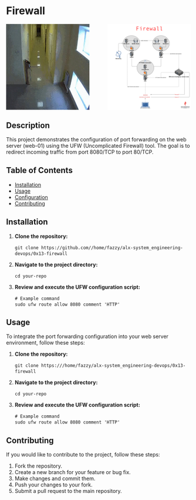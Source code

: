 # Firewall

<div style="display: flex; justify-content: space-between;">
<img src="holbertonschool-firewall.gif" alt="Port 80" style="width: 45%;">
<img src="V1HjQ1Y.png" alt="Port 8080" style="width: 45%;">
</div>

## Description

This project demonstrates the configuration of port forwarding on the web server (web-01) using the UFW (Uncomplicated Firewall) tool. The goal is to redirect incoming traffic from port 8080/TCP to port 80/TCP.

## Table of Contents

- [Installation](#installation)
- [Usage](#usage)
- [Configuration](#configuration)
- [Contributing](#contributing)

## Installation

1. **Clone the repository:**

   ```
   git clone https://github.com//home/fazzy/alx-system_engineering-devops/0x13-firewall
    ```

2. **Navigate to the project directory:**

    ```
    cd your-repo
    ```

3. **Review and execute the UFW configuration script:**

    ```
    # Example command
    sudo ufw route allow 8080 comment 'HTTP'
    ```
## Usage

To integrate the port forwarding configuration into your web server environment, follow these steps:

1. **Clone the repository:**

   ```
   git clone https:///home/fazzy/alx-system_engineering-devops/0x13-firewall
   ```
2. **Navigate to the project directory:**

    ```
    cd your-repo
    ```
3. **Review and execute the UFW configuration script:**

    ```
    # Example command
    sudo ufw route allow 8080 comment 'HTTP'
    ```

## Contributing
If you would like to contribute to the project, follow these steps:

1. Fork the repository.
2. Create a new branch for your feature or bug fix.
3. Make changes and commit them.
4. Push your changes to your fork.
5. Submit a pull request to the main repository.
